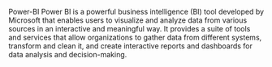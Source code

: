  Power-BI
Power BI is a powerful business intelligence (BI) tool developed by Microsoft that enables users to visualize and analyze data from various sources in an interactive and meaningful way. It provides a suite of tools and services that allow organizations to gather data from different systems, transform and clean it, and create interactive reports and dashboards for data analysis and decision-making.
